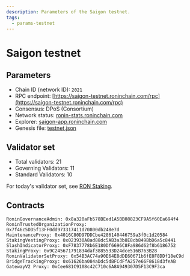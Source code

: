 ```yaml
---
description: Parameters of the Saigon testnet.
tags:
  - params-testnet
---
```


# Saigon testnet

## Parameters

* Chain ID (network ID): `2021`
* RPC endpoint: [https://saigon-testnet.roninchain.com/rpc](https://saigon-testnet.roninchain.com/rpc)
* Consensus: DPoS (Consortium)
* Network status: [ronin-stats.roninchain.com](https://ronin-stats.roninchain.com/)
* Explorer: [saigon-app.roninchain.com](https://saigon-app.roninchain.com)
* Genesis file: [testnet.json](https://github.com/axieinfinity/ronin/blob/master/genesis/testnet.json)

## Validator set

* Total validators: 21
* Governing Validators: 11
* Standard Validators: 10

For today's validator set, see [RON Staking](https://saigon-app.roninchain.com/staking?tab=validator).

## Contracts

```
RoninGovernanceAdmin: 0x8a320aFb578BEed1A5BB08823CF9A5f60Ea694f4
RoninTrustedOrganizationProxy: 0x7f46c5DD5f13FF0dd973317411d70800db248e7d
MaintenanceProxy: 0x4016C80D97DDCbe4286140446759a3f0c1d20584
StakingVestingProxy: 0x023930A8ad88dc5AB3a3b8E8cb849BbD6a5c8441
SlashIndicatorProxy: 0xF7837778b6E180Df6696C8Fa986d62f8b6186752
StakingProxy: 0x9C245671791834daf3885533D24dce516B763B28
RoninValidatorSetProxy: 0x54B3AC74a90E64E8dDE60671b6fE8F8DDf18eC9d
BridgeTrackingProxy: 0x61626ba084aDdc5dBFCdFfA257e66F8618d3feAB
GatewayV2 Proxy: 0xCee681C9108c42C710c6A8A949307D5F13C9F3ca
```
